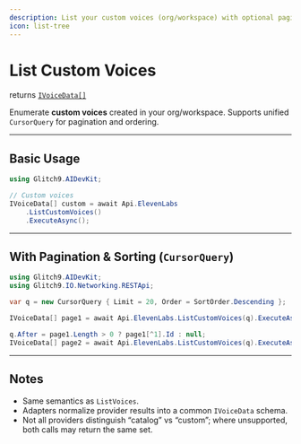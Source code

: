 ```yaml
---
description: List your custom voices (org/workspace) with optional pagination and sorting
icon: list-tree
---
```


# List Custom Voices

returns [`IVoiceData[]`](https://glitch9inc.github.io/DocFx.AIDevKit/api/Glitch9.AIDevKit.IVoiceData.html)

Enumerate **custom voices** created in your org/workspace. Supports unified `CursorQuery` for pagination and ordering.

***

## Basic Usage

```csharp
using Glitch9.AIDevKit;

// Custom voices
IVoiceData[] custom = await Api.ElevenLabs
    .ListCustomVoices()
    .ExecuteAsync();
```

***

## With Pagination & Sorting (`CursorQuery`)

```csharp
using Glitch9.AIDevKit;
using Glitch9.IO.Networking.RESTApi;

var q = new CursorQuery { Limit = 20, Order = SortOrder.Descending };

IVoiceData[] page1 = await Api.ElevenLabs.ListCustomVoices(q).ExecuteAsync;

q.After = page1.Length > 0 ? page1[^1].Id : null;
IVoiceData[] page2 = await Api.ElevenLabs.ListCustomVoices(q).ExecuteAsync();
```

***

## Notes

* Same semantics as `ListVoices`.
* Adapters normalize provider results into a common `IVoiceData` schema.
* Not all providers distinguish “catalog” vs “custom”; where unsupported, both calls may return the same set.
